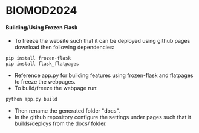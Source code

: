 # BIOMOD2024

#### Building/Using Frozen Flask

* To freeze the website such that it can be deployed using github pages download then following dependencies:
```bash
pip install frozen-flask
pip install flask_flatpages
```
* Reference app.py for building features using frozen-flask and flatpages to freeze the webpages.
* To build/freeze the webpage run:
```bash
python app.py build
```
* Then rename the generated folder "docs".
* In the github repository configure the settings under pages such that it builds/deploys from the docs/ folder.